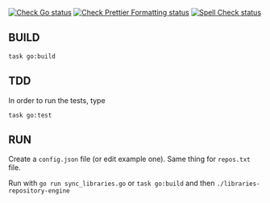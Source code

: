[![Check Go status](https://github.com/arduino/libraries-repository-engine/actions/workflows/check-go.yml/badge.svg)](https://github.com/arduino/libraries-repository-engine/actions/workflows/check-go.yml)
[![Check Prettier Formatting status](https://github.com/arduino/libraries-repository-engine/actions/workflows/check-prettier-formatting-task.yml/badge.svg)](https://github.com/arduino/libraries-repository-engine/actions/workflows/check-prettier-formatting-task.yml)
[![Spell Check status](https://github.com/arduino/libraries-repository-engine/actions/workflows/spell-check-task.yml/badge.svg)](https://github.com/arduino/libraries-repository-engine/actions/workflows/spell-check-task.yml)

BUILD
----------------------------

```
task go:build
```

TDD
----------------------------

In order to run the tests, type

```
task go:test
```

RUN
----------------------------

Create a `config.json` file (or edit example one). Same thing for `repos.txt` file.

Run with `go run sync_libraries.go` or `task go:build` and then `./libraries-repository-engine`
